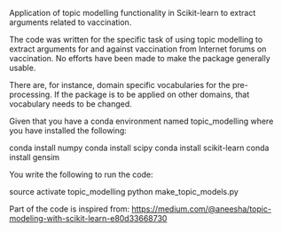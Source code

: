 Application of topic modelling functionality in Scikit-learn to extract arguments related to vaccination. 

The code was written for the specific task of using topic modelling to extract arguments for and against vaccination from Internet forums on vaccination. No efforts have been made to make the package generally usable.

There are, for instance, domain specific vocabularies for the pre-processing. If the package is to be applied on other domains, that vocabulary needs to be changed.

Given that you have a conda environment named topic_modelling where you have installed the following:

conda install numpy
conda install scipy
conda install scikit-learn
conda install gensim

You write the following to run the code:

source activate topic_modelling
python make_topic_models.py


Part of the code is inspired from:
https://medium.com/@aneesha/topic-modeling-with-scikit-learn-e80d33668730
